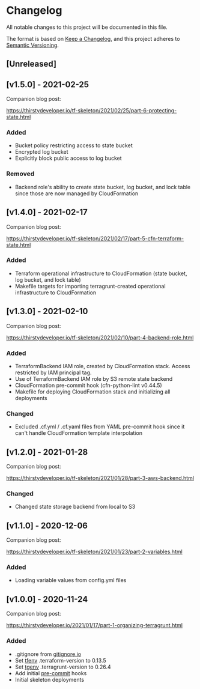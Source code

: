 # Changelog
All notable changes to this project will be documented in this file.

The format is based on [Keep a Changelog](https://keepachangelog.com/en/1.0.0/),
and this project adheres to [Semantic Versioning](https://semver.org/spec/v2.0.0.html).

## [Unreleased]

## [v1.5.0] - 2021-02-25

Companion blog post:

https://thirstydeveloper.io/tf-skeleton/2021/02/25/part-6-protecting-state.html

### Added

* Bucket policy restricting access to state bucket
* Encrypted log bucket
* Explicitly block public access to log bucket

### Removed

* Backend role's ability to create state bucket, log bucket, and lock table since
  those are now managed by CloudFormation

## [v1.4.0] - 2021-02-17

Companion blog post:

https://thirstydeveloper.io/tf-skeleton/2021/02/17/part-5-cfn-terraform-state.html

### Added

* Terraform operational infrastructure to CloudFormation (state bucket, log bucket, and lock table)
* Makefile targets for importing terragrunt-created operational infrastructure to CloudFormation

## [v1.3.0] - 2021-02-10

Companion blog post:

https://thirstydeveloper.io/tf-skeleton/2021/02/10/part-4-backend-role.html

### Added

* TerraformBackend IAM role, created by CloudFormation stack. Access restricted by IAM
  principal tag.
* Use of TerraformBackend IAM role by S3 remote state backend
* CloudFormation pre-commit hook (cfn-python-lint v0.44.5)
* Makefile for deploying CloudFormation stack and initializing all deployments

### Changed

* Excluded .cf.yml / .cf.yaml files from YAML pre-commit hook since it can't handle
  CloudFormation template interpolation

## [v1.2.0] - 2021-01-28

Companion blog post:

https://thirstydeveloper.io/tf-skeleton/2021/01/28/part-3-aws-backend.html

### Changed

* Changed state storage backend from local to S3

## [v1.1.0] - 2020-12-06

Companion blog post:

https://thirstydeveloper.io/tf-skeleton/2021/01/23/part-2-variables.html

### Added

* Loading variable values from config.yml files

## [v1.0.0] - 2020-11-24

Companion blog post:

https://thirstydeveloper.io/2021/01/17/part-1-organizing-terragrunt.html

### Added

* .gitignore from [gitignore.io](https://www.toptal.com/developers/gitignore/api/terraform,terragrunt)
* Set [tfenv](https://github.com/tfutils/tfenv) .terraform-version to 0.13.5
* Set [tgenv](https://github.com/cunymatthieu/tgenv) .terragrunt-version to 0.26.4
* Add initial [pre-commit](https://pre-commit.com/) hooks
* Initial skeleton deployments
